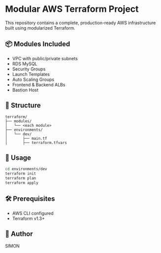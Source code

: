 
# Modular AWS Terraform Project

This repository contains a complete, production-ready AWS infrastructure built using modularized Terraform.

## 📦 Modules Included
- VPC with public/private subnets
- RDS MySQL
- Security Groups
- Launch Templates
- Auto Scaling Groups
- Frontend & Backend ALBs
- Bastion Host

## 📁 Structure
```
terraform/
├── modules/
│   └── <each module>
├── environments/
│   └── dev/
│       ├── main.tf
│       ├── terraform.tfvars
```

## 🚀 Usage
```bash
cd environments/dev
terraform init
terraform plan
terraform apply
```

## 🛠 Prerequisites
- AWS CLI configured
- Terraform v1.3+

## 🙌 Author
SIMON
